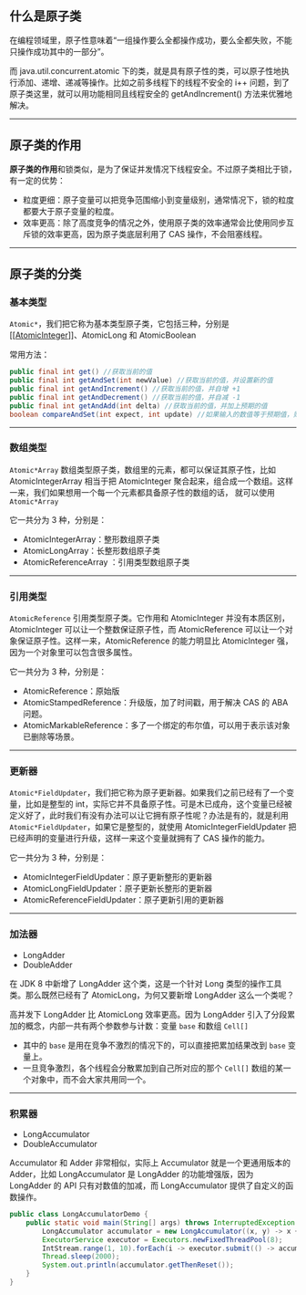 ## 什么是原子类

在编程领域里，原子性意味着“一组操作要么全都操作成功，要么全都失败，不能只操作成功其中的一部分”。

而 java.util.concurrent.atomic 下的类，就是具有原子性的类，可以原子性地执行添加、递增、递减等操作。比如之前多线程下的线程不安全的 i++ 问题，到了原子类这里，就可以用功能相同且线程安全的 getAndIncrement() 方法来优雅地解决。

---

## 原子类的作用

**原子类的作用**和锁类似，是为了保证并发情况下线程安全。不过原子类相比于锁，有一定的优势：

-   粒度更细：原子变量可以把竞争范围缩小到变量级别，通常情况下，锁的粒度都要大于原子变量的粒度。
-   效率更高：除了高度竞争的情况之外，使用原子类的效率通常会比使用同步互斥锁的效率更高，因为原子类底层利用了 CAS 操作，不会阻塞线程。

---

## 原子类的分类

### 基本类型

`Atomic*`，我们把它称为基本类型原子类，它包括三种，分别是 [[[AtomicInteger](https://aliyuque.antfin.com/faw-tech/cdgkfq/vqwyowy3vtxh6iel)]]、AtomicLong 和 AtomicBoolean

常用方法：

```java
public final int get() //获取当前的值
public final int getAndSet(int newValue) //获取当前的值，并设置新的值
public final int getAndIncrement() //获取当前的值，并自增 +1
public final int getAndDecrement() //获取当前的值，并自减 -1
public final int getAndAdd(int delta) //获取当前的值，并加上预期的值
boolean compareAndSet(int expect, int update) //如果输入的数值等于预期值，则以原子方式将该值更新为输入值（update）
```

---

### 数组类型

`Atomic*Array` 数组类型原子类，数组里的元素，都可以保证其原子性，比如 AtomicIntegerArray 相当于把 AtomicInteger 聚合起来，组合成一个数组。这样一来，我们如果想用一个每一个元素都具备原子性的数组的话， 就可以使用 `Atomic*Array`

它一共分为 3 种，分别是：

-   AtomicIntegerArray：整形数组原子类
-   AtomicLongArray：长整形数组原子类
-   AtomicReferenceArray ：引用类型数组原子类

---

### 引用类型

`AtomicReference` 引用类型原子类。它作用和 AtomicInteger 并没有本质区别， AtomicInteger 可以让一个整数保证原子性，而 AtomicReference 可以让一个对象保证原子性。这样一来，AtomicReference 的能力明显比 AtomicInteger 强，因为一个对象里可以包含很多属性。

它一共分为 3 种，分别是：

-   AtomicReference：原始版
-   AtomicStampedReference：升级版，加了时间戳，用于解决 CAS 的 ABA 问题。
-   AtomicMarkableReference：多了一个绑定的布尔值，可以用于表示该对象已删除等场景。

---

### 更新器

`Atomic*FieldUpdater`，我们把它称为原子更新器。如果我们之前已经有了一个变量，比如是整型的 int，实际它并不具备原子性。可是木已成舟，这个变量已经被定义好了，此时我们有没有办法可以让它拥有原子性呢？办法是有的，就是利用 `Atomic*FieldUpdater`，如果它是整型的，就使用 AtomicIntegerFieldUpdater 把已经声明的变量进行升级，这样一来这个变量就拥有了 CAS 操作的能力。

它一共分为 3 种，分别是：

-   AtomicIntegerFieldUpdater：原子更新整形的更新器
-   AtomicLongFieldUpdater：原子更新长整形的更新器
-   AtomicReferenceFieldUpdater：原子更新引用的更新器

---

### 加法器

-   LongAdder
-   DoubleAdder

在 JDK 8 中新增了 LongAdder 这个类，这是一个针对 Long 类型的操作工具类。那么既然已经有了 AtomicLong，为何又要新增 LongAdder 这么一个类呢？

高并发下 LongAdder 比 AtomicLong 效率更高。因为 LongAdder 引入了分段累加的概念，内部一共有两个参数参与计数：变量 `base` 和数组 `Cell[]`

-   其中的 `base` 是用在竞争不激烈的情况下的，可以直接把累加结果改到 `base` 变量上。
-   一旦竞争激烈，各个线程会分散累加到自己所对应的那个 `Cell[]` 数组的某一个对象中，而不会大家共用同一个。

---

### 积累器

-   LongAccumulator
-   DoubleAccumulator

Accumulator 和 Adder 非常相似，实际上 Accumulator 就是一个更通用版本的 Adder，比如 LongAccumulator 是 LongAdder 的功能增强版，因为 LongAdder 的 API 只有对数值的加减，而 LongAccumulator 提供了自定义的函数操作。

```java
public class LongAccumulatorDemo {
    public static void main(String[] args) throws InterruptedException {
        LongAccumulator accumulator = new LongAccumulator((x, y) -> x + y, 0);
        ExecutorService executor = Executors.newFixedThreadPool(8);
        IntStream.range(1, 10).forEach(i -> executor.submit(() -> accumulator.accumulate(i)));
        Thread.sleep(2000);
        System.out.println(accumulator.getThenReset());
    }
}
```